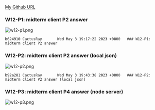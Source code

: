 [My Github URL](https://github.com/CactusRay/1112_wp2_demo_75)

### W12-P1: midterm client P2 answer
 
![w12-p1.png](https://eumovzkxoivpebjwcgny.supabase.co/storage/v1/object/public/demo-75/md_img/w12-p1.png)

```
b624910 CactusRay       Wed May 3 19:17:22 2023 +0800   ### W12-P1: midterm client P2 answer
```

### W12-P2: midterm client P2 answer (local json)

![w12-p2.png](https://eumovzkxoivpebjwcgny.supabase.co/storage/v1/object/public/demo-75/md_img/w12-p2.png)

```
b92a281 CactusRay       Wed May 3 19:43:38 2023 +0800   ### W12-P2: midterm client P2 answer (local json)
```

### W12-P3: midterm client P4 answer (node server)
 
![w12-p3.png](https://eumovzkxoivpebjwcgny.supabase.co/storage/v1/object/public/demo-75/md_img/w12-p3.png)
 
```
```